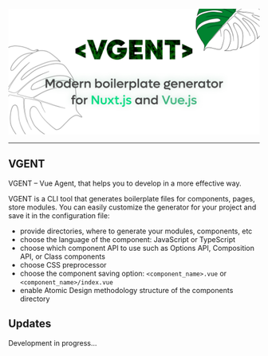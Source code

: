 ![VGENT](/assets/vgent-github-cover.png)

---

## VGENT

VGENT – Vue Agent, that helps you to develop in a more effective way.

VGENT is a CLI tool that generates boilerplate files for components, pages, store modules. You can easily customize the generator for your project and save it in the configuration file:

- provide directories, where to generate your modules, components, etc
- choose the language of the component: JavaScript or TypeScript
- choose which component API to use such as Options API, Composition API, or Class components
- choose CSS preprocessor
- choose the component saving option: `<component_name>.vue` or `<component_name>/index.vue`
- enable Atomic Design methodology structure of the components directory

## Updates

Development in progress...
